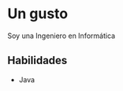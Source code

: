 <h1>Un gusto</h1>

Soy una Ingeniero en Informática

<h2>Habilidades</h2>

<ul><li style="background=rgb(255,0,0)">Java</li></ul>
